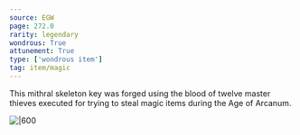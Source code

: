 ```yaml
---
source: EGW
page: 272.0
rarity: legendary
wondrous: True
attunement: True
type: ['wondrous item']
tag: item/magic
---
```


This mithral skeleton key was forged using the blood of twelve master thieves executed for trying to steal magic items during the Age of Arcanum.


![|600](https://5e.tools/img/items/EGW/Infiltrator's%20Key.png)